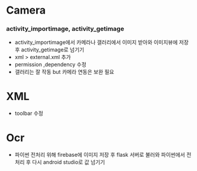 # Camera
### activity_importimage, activity_getimage
+  activity_importimage에서 카메라나 갤러리에서 이미지 받아와 이미지뷰에 저장후 activity_getimage로 넘기기
+ xml > external.xml 추가
+ permission ,dependency 수정 
+ 갤러리는 잘 작동 but 카메라 연동은 보완 필요

# XML
+ toolbar 수정
# Ocr
+ 파이썬 전처리 위해 firebase에 이미지 저장 후 flask 서버로 불러와 파이썬에서 전처리 후 다시 android studio로 값 넘기기
